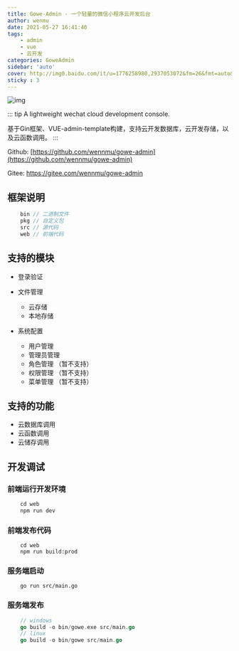 ```yaml
---
title: Gowe-Admin - 一个轻量的微信小程序云开发后台
author: wenmu
date: 2021-05-27 16:41:40
tags: 
    - admin 
    - vue 
    - 云开发
categories: GoweAdmin
sidebar: 'auto'
cover: http://img0.baidu.com/it/u=1776258980,2937053072&fm=26&fmt=auto&gp=0.jpg 
sticky : 3 
---
```


![img](/imgs/gowe-addmin-logo.png)

::: tip 
A lightweight wechat cloud development console. 

 基于Gin框架、VUE-admin-template构建，支持云开发数据库，云开发存储，以及云函数调用。
:::


Github: [https://github.com/wennmu/gowe-admin](https://github.com/wennmu/gowe-admin)

Gitee: [https://gitee.com/wennmu/gowe-admin ](https://gitee.com/wennmu/gowe-admin)

## 框架说明

```go
    bin // 二进制文件
    pkg // 自定义包
    src // 源代码 
    web // 前端代码
```

## 支持的模块

- 登录验证

- 文件管理
    - 云存储
    - 本地存储

- 系统配置
    - 用户管理 
    - 管理员管理
    - 角色管理 （暂不支持）
    - 权限管理 （暂不支持）
    - 菜单管理 （暂不支持）

## 支持的功能

- 云数据库调用
- 云函数调用
- 云储存调用

## 开发调试

### 前端运行开发环境

```js
    cd web
    npm run dev
```

### 前端发布代码

```
    cd web
    npm run build:prod
```

### 服务端启动

```
    go run src/main.go

```

### 服务端发布

```go
    // windows
    go build -o bin/gowe.exe src/main.go
    // linux
    go build -o bin/gowe src/main.go
```